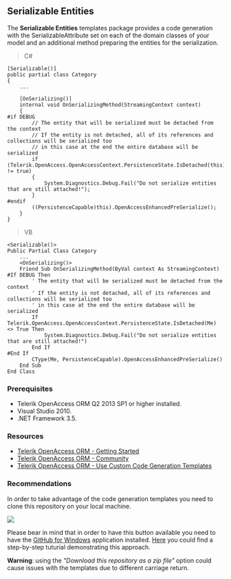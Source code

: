 ## Serializable Entities ##

The **Serializable Entities** templates package provides a code generation with the SerializableAttribute set on each of the domain classes of your model and an additional method preparing the entities for the serialization.

> C#

	[Serializable()]
	public partial class Category
	{
		...
		
		[OnSerializing()]
		internal void OnSerializingMethod(StreamingContext context)
		{
	#if DEBUG
			// The entity that will be serialized must be detached from the context
			// If the entity is not detached, all of its references and collections will be serialized too
			// in this case at the end the entire database will be serialized
			if (Telerik.OpenAccess.OpenAccessContext.PersistenceState.IsDetached(this) != true)
			{
				System.Diagnostics.Debug.Fail("Do not serialize entities that are still attached!");
			}
	#endif
			((PersistenceCapable)this).OpenAccessEnhancedPreSerialize();
		}
	}

> VB

	<Serializable()>
	Public Partial Class Category
		...
	  	<OnSerializing()>
		Friend Sub OnSerializingMethod(ByVal context As StreamingContext)
	#If DEBUG Then
			' The entity that will be serialized must be detached from the context
			' If the entity is not detached, all of its references and collections will be serialized too
			' in this case at the end the entire database will be serialized
			If Telerik.OpenAccess.OpenAccessContext.PersistenceState.IsDetached(Me) <> True Then
				System.Diagnostics.Debug.Fail("Do not serialize entities that are still attached!")
			End If
	#End If
			CType(Me, PersistenceCapable).OpenAccessEnhancedPreSerialize()
		End Sub
	End Class


### Prerequisites ###

- Telerik OpenAccess ORM Q2 2013 SP1 or higher installed.
- Visual Studio 2010.
- .NET Framework 3.5.

### Resources ###
- <a href="http://www.telerik.com/products/orm/getting-started.aspx" target="_blank">Telerik OpenAccess ORM - Getting Started</a>
- <a href="http://www.telerik.com/community/forums/orm.aspx" target="_blank">Telerik OpenAccess ORM - Community</a>
- <a href="http://www.telerik.com/help/openaccess-orm/openaccess-tasks-customise-code-generation-overview.html" target="_blank">Telerik OpenAccess ORM - Use Custom Code Generation Templates</a>

### Recommendations ###

In order to take advantage of the code generation templates you need to clone this repository on your local machine.

![](https://s3.amazonaws.com/github-images/blog/2012/gh4w/clone-in-windows-button.png)

Please bear in mind that in order to have this button available you need to have the <a href="http://windows.github.com" target="_blank">GitHub for Windows</a> application installed. <a href="https://github.com/blog/1127-github-for-windows" target="_blank">Here</a> you could find a step-by-step tuturial demonstrating this approach.

**Warning**: using the *"Download this repository as a zip file"* option could cause issues with the templates due to different carriage return.